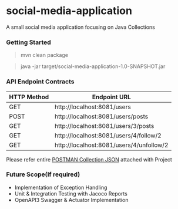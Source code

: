 # social-media-application
A small social media application focusing on Java Collections

### Getting Started
> mvn clean package

> java -jar target/social-media-application-1.0-SNAPSHOT.jar

### API Endpoint Contracts
|HTTP Method|Endpoint URL|
|--|--|
|GET|http://localhost:8081/users|
|POST|http://localhost:8081/users/posts|
|GET|http://localhost:8081/users/3/posts|
|GET|http://localhost:8081/users/4/follow/2|
|GET|http://localhost:8081/users/4/unfollow/2|

Please refer entire [POSTMAN Collection JSON](https://github.com/anupama-sinha/social-media-application/blob/main/Social%20Media%20Application.postman_collection.json) attached with Project

### Future Scope(If required)
* Implementation of Exception Handling
* Unit & Integration Testing with Jacoco Reports
* OpenAPI3 Swagger & Actuator Implementation
